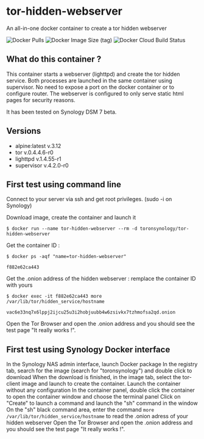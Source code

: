 # tor-hidden-webserver
An all-in-one docker container to create a tor hidden webserver

![Docker Pulls](https://img.shields.io/docker/pulls/toronsynology/tor-hidden-webserver?style=for-the-badge) ![Docker Image Size (tag)](https://img.shields.io/docker/image-size/toronsynology/tor-hidden-webserver/latest?style=for-the-badge) ![Docker Cloud Build Status](https://img.shields.io/docker/cloud/build/toronsynology/tor-hidden-webserver?style=for-the-badge)

## What do this container ?

This container starts a webserver (lighttpd) and create the tor hidden service. Both processes are launched in the same container using supervisor. No need to expose a port on the docker container or to configure router. The webserver is configured to only serve static html pages for security reasons. 

It has been tested on Synology DSM 7 beta.

## Versions

- alpine:latest v.3.12
- tor v.0.4.4.6-r0 
- lighttpd v.1.4.55-r1
- supervisor v.4.2.0-r0

## First test using command line

Connect to your server via ssh and get root privileges. (sudo -i on Synology)

Download image, create the container and launch it

```$ docker run --name tor-hidden-webserver --rm -d toronsynology/tor-hidden-webserver```
      
Get the container ID :

```$ docker ps -aqf "name=tor-hidden-webserver"```

```f882e62ca443```


Get the .onion address of the hidden webserver : remplace the container ID with yours

```$ docker exec -it f882e62ca443 more /var/lib/tor/hidden_service/hostname```

```vac6e33nq7x6lppj2ijcu25u3i2hobjuubb4w6zsivkx7tzhmofsa2qd.onion```

Open the Tor Browser and open the .onion address and you should see the test page "It really works !".

## First test using Synology Docker interface

In the Synology NAS admin interface, launch Docker package
In the registry tab, search for the image (search for "toronsynology") and double click to download
When the download is finished, in the image tab, select the tor-client image and launch to create the container.
Launch the container without any configuration
In the container panel, double click the container to open the container window and choose the terminal panel
Click on "Create" to launch a command and launch the "sh" command in the window
On the "sh" black command area, enter the command ```more /var/lib/tor/hidden_service/hostname``` to read the .onion adress of your hidden webserver
Open the Tor Browser and open the .onion address and you should see the test page "It really works !".



